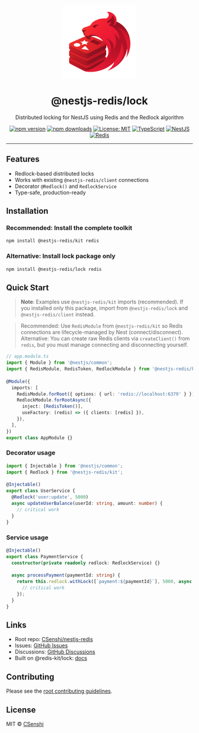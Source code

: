 <div align="center">

<img src="https://raw.githubusercontent.com/CSenshi/nestjs-redis/main/docs/images/logo.png" alt="NestJS Redis Toolkit Logo" width="200" height="200">

# @nestjs-redis/lock

Distributed locking for NestJS using Redis and the Redlock algorithm

[![npm version](https://badge.fury.io/js/%40nestjs-redis%2Flock.svg)](https://www.npmjs.com/package/@nestjs-redis/lock)
[![npm downloads](https://img.shields.io/npm/dm/@nestjs-redis/lock.svg)](https://www.npmjs.com/package/@nestjs-redis/lock)
[![License: MIT](https://img.shields.io/badge/License-MIT-yellow.svg)](https://opensource.org/licenses/MIT)
[![TypeScript](https://img.shields.io/badge/TypeScript-Ready-blue.svg)](https://www.typescriptlang.org/)
[![NestJS](https://img.shields.io/badge/NestJS-9%2B-red.svg)](https://nestjs.com/) [![Redis](https://img.shields.io/badge/Redis-5+-red.svg)](https://redis.io/)

</div>

---

## Features

- Redlock-based distributed locks
- Works with existing `@nestjs-redis/client` connections
- Decorator `@Redlock()` and `RedlockService`
- Type-safe, production-ready

## Installation

### Recommended: Install the complete toolkit

```bash
npm install @nestjs-redis/kit redis
```

### Alternative: Install lock package only

```bash
npm install @nestjs-redis/lock redis
```

## Quick Start

> **Note**: Examples use `@nestjs-redis/kit` imports (recommended). If you installed only this package, import from `@nestjs-redis/lock` and `@nestjs-redis/client` instead.

> Recommended: Use `RedisModule` from `@nestjs-redis/kit` so Redis connections are lifecycle-managed by Nest (connect/disconnect).
> Alternative: You can create raw Redis clients via `createClient()` from `redis`, but you must manage connecting and disconnecting yourself.

```typescript
// app.module.ts
import { Module } from '@nestjs/common';
import { RedisModule, RedisToken, RedlockModule } from '@nestjs-redis/kit';

@Module({
  imports: [
    RedisModule.forRoot({ options: { url: 'redis://localhost:6379' } }),
    RedlockModule.forRootAsync({
      inject: [RedisToken()],
      useFactory: (redis) => ({ clients: [redis] }),
    }),
  ],
})
export class AppModule {}
```

### Decorator usage

```typescript
import { Injectable } from '@nestjs/common';
import { Redlock } from '@nestjs-redis/kit';

@Injectable()
export class UserService {
  @Redlock('user:update', 5000)
  async updateUserBalance(userId: string, amount: number) {
    // critical work
  }
}
```

### Service usage

```typescript
@Injectable()
export class PaymentService {
  constructor(private readonly redlock: RedlockService) {}

  async processPayment(paymentId: string) {
    return this.redlock.withLock([`payment:${paymentId}`], 5000, async () => {
      // critical work
    });
  }
}
```

## Links

- Root repo: [CSenshi/nestjs-redis](https://github.com/CSenshi/nestjs-redis)
- Issues: [GitHub Issues](https://github.com/CSenshi/nestjs-redis/issues)
- Discussions: [GitHub Discussions](https://github.com/CSenshi/nestjs-redis/discussions)
- Built on @redis-kit/lock: [docs](https://github.com/CSenshi/redis-kit/tree/main/packages/lock)

## Contributing

Please see the [root contributing guidelines](https://github.com/CSenshi/nestjs-redis#contributing).

## License

MIT © [CSenshi](https://github.com/CSenshi)
